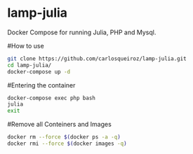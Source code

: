 # lamp-julia
 Docker Compose for running Julia, PHP and Mysql.


#How to use

```bash
git clone https://github.com/carlosqueiroz/lamp-julia.git
cd lamp-julia/
docker-compose up -d
```

#Entering the container
```bash
docker-compose exec php bash
julia
exit
```

#Remove  all Conteiners and Images
```bash
docker rm --force $(docker ps -a -q)  
docker rmi --force $(docker images -q)
 ```